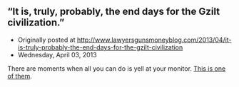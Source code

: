 ## “It is, truly, probably, the end days for the Gzilt civilization.”

 * Originally posted at http://www.lawyersgunsmoneyblog.com/2013/04/it-is-truly-probably-the-end-days-for-the-gzilt-civilization
 * Wednesday, April 03, 2013

There are moments when all you can do is yell at your monitor. [This is one of them](http://www.iain-banks.net/2013/04/03/a-personal-statement-from-iain-banks/).